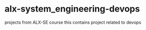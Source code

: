 # alx-system_engineering-devops

projects from ALX-SE course this contains project related to devops
